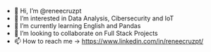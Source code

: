 - 👋 Hi, I’m @reneecruzpt
- 👀 I’m interested in Data Analysis, Cibersecurity and IoT
- 🌱 I’m currently learning English and Pandas
- 💞️ I’m looking to collaborate on Full Stack Projects
- 📫 How to reach me -> https://www.linkedin.com/in/reneecruzpt/

<!---
reneecruzpt/reneecruzpt is a ✨ special ✨ repository because its `README.md` (this file) appears on your GitHub profile.
You can click the Preview link to take a look at your changes.
--->
